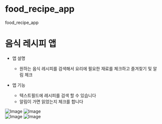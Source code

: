 # food_recipe_app

food_recipe_app

# 음식 레시피 앱

- 앱 설명

  - 원하는 음식 레시피를 검색해서 요리에 필요한 재료를 체크하고 즐겨찾기 및 알림 체크

- 앱 기능
  - 텍스트필드에 레시피를 검색 할 수 있습니다
  - 알림이 가면 읽었는지 체크를 합니다


![Image](https://github.com/user-attachments/assets/760088c5-ff3a-42ff-af25-055fc72a1295) ![Image](https://github.com/user-attachments/assets/dedb0f33-ec3b-4047-9043-77d9b6649711)  
![Image](https://github.com/user-attachments/assets/d20e7b20-f380-41ec-9195-994fce43d947) ![Image](https://github.com/user-attachments/assets/509e2bf7-de7d4f5a-b4be-e18712b7c945)
